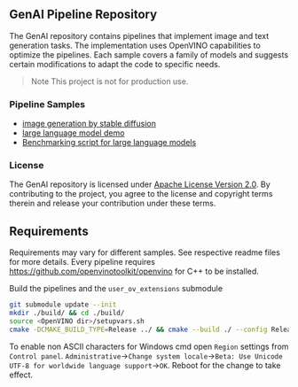 <!---
- [Repository Description](#repository-description))
   - [Pipeline Samples](#pipeline-samples)
   - [License](#license)
- [Requirements](#requirements)
-->
## GenAI Pipeline Repository

The GenAI repository contains pipelines that implement image and text generation tasks.
The implementation uses OpenVINO capabilities to optimize the pipelines. Each sample covers
a family of models and suggests certain modifications to adapt the code to specific needs.

> Note
This project is not for production use.

### Pipeline Samples 
 - [image generation by stable diffusion](image_generation/stable_diffusion_1_5/cpp)
 - [large language model demo](llm/cpp)
 - [Benchmarking script for large language models](llm_bench/python)

### License

The GenAI repository is licensed under [Apache License Version 2.0](LICENSE).
By contributing to the project, you agree to the license and copyright terms therein and release
your contribution under these terms.

## Requirements

Requirements may vary for different samples. See respective readme files for more details.
Every pipeline requires https://github.com/openvinotoolkit/openvino for C++ to be installed.

Build the pipelines and the `user_ov_extensions` submodule

```sh
git submodule update --init
mkdir ./build/ && cd ./build/
source <OpenVINO dir>/setupvars.sh
cmake -DCMAKE_BUILD_TYPE=Release ../ && cmake --build ./ --config Release -j
```

To enable non ASCII characters for Windows cmd open `Region` settings from `Control panel`.
`Administrative`->`Change system locale`->`Beta: Use Unicode UTF-8 for worldwide language support`->`OK`.
Reboot for the change to take effect.
